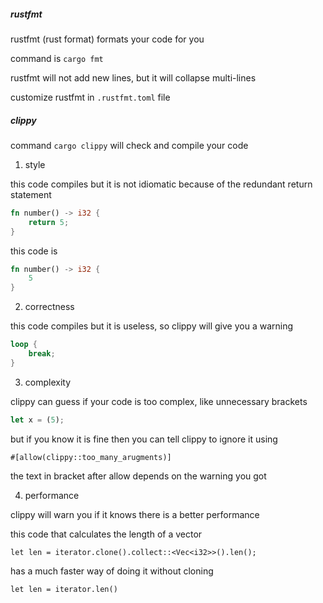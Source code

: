 ##### rustfmt

rustfmt (rust format) formats your code for you

command is `cargo fmt`

rustfmt will not add new lines, but it will collapse multi-lines

customize rustfmt in `.rustfmt.toml` file

##### clippy

command `cargo clippy` will check and compile your code

1. style

this code compiles but it is not idiomatic because of the redundant return statement

```rust
fn number() -> i32 {
    return 5;
}
```

this code is

```rust
fn number() -> i32 {
    5
}
```

2. correctness

this code compiles but it is useless, so clippy will give you a warning

```rust
loop {
    break;
}
```

3. complexity

clippy can guess if your code is too complex, like unnecessary brackets

```rust
let x = (5);
```

but if you know it is fine then you can tell clippy to ignore it using

`#[allow(clippy::too_many_arugments)]`

the text in bracket after allow depends on the warning you got

4. performance

clippy will warn you if it knows there is a better performance

this code that calculates the length of a vector

`let len = iterator.clone().collect::<Vec<i32>>().len();`

has a much faster way of doing it without cloning

`let len = iterator.len()`


